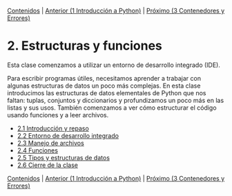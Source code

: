 [Contenidos](../Contenidos.md) \| [Anterior (1 Introducción a Python)](../01_Intro_a_Python/00_Resumen.md) \| [Próximo (3 Contenedores y Errores)](../03_Contenedores_y_Errores/00_Resumen.md)

# 2. Estructuras y funciones
Esta clase comenzamos a utilizar un entorno de desarrollo integrado (IDE). 

Para escribir programas útiles, necesitamos aprender a trabajar con algunas estructuras de datos un poco más complejas. En esta clase introducimos las estructuras de datos elementales de Python que nos faltan: tuplas, conjuntos y diccionarios y profundizamos un poco más en las listas y sus usos. También comenzamos a ver cómo estructurar el código usando funciones y a leer archivos.



* [2.1 Introducción y repaso](01_Introduccion_y_repaso.md)
* [2.2 Entorno de desarrollo integrado](02_IDE.md)
* [2.3 Manejo de archivos](03_Archivos.md)
* [2.4 Funciones](04_Funciones.md)
* [2.5 Tipos y estructuras de datos](05_TiposDatos.md)
* [2.6 Cierre de la clase](06_Cierre.md)


[Contenidos](../Contenidos.md) \| [Anterior (1 Introducción a Python)](../01_Intro_a_Python/00_Resumen.md) \| [Próximo (3 Contenedores y Errores)](../03_Contenedores_y_Errores/00_Resumen.md)
